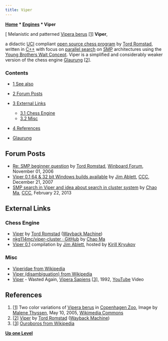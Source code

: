 ```yaml
---
title: Viper
---
```

**[Home](Home "Home") \* [Engines](Engines "Engines") \* Viper**



[ Melanistic and patterned [Vipera berus](https://en.wikipedia.org/wiki/Vipera_berus) <a id="cite-note-1" href="#cite-ref-1">[1]</a>
**Viper**,  

a didactic [UCI](UCI "UCI") compliant [open source chess program](Category:Open_Source "Category:Open Source") by [Tord Romstad](Tord_Romstad "Tord Romstad"), written in [C++](Cpp "Cpp") with focus on [parallel search](Parallel_Search "Parallel Search") on [SMP](SMP "SMP") architectures using the [Young Brothers Wait Concept](Young_Brothers_Wait_Concept "Young Brothers Wait Concept"). Viper is a simplified and considerably weaker version of the chess engine [Glaurung](Glaurung "Glaurung") <a id="cite-note-2" href="#cite-ref-2">[2]</a>. 



### Contents


* [1 See also](#see-also)
* [2 Forum Posts](#forum-posts)
* [3 External Links](#external-links)
	+ [3.1 Chess Engine](#chess-engine)
	+ [3.2 Misc](#misc)
* [4 References](#references)






* [Glaurung](Glaurung "Glaurung")


## Forum Posts


* [Re: SMP beginner question](http://www.open-aurec.com/wbforum/viewtopic.php?f=4&t=5820&p=28224#p28224) by [Tord Romstad](Tord_Romstad "Tord Romstad"), [Winboard Forum](Computer_Chess_Forums "Computer Chess Forums"), November 01, 2006
* [Viper 0.1 64 & 32 bit Windows builds available](http://www.talkchess.com/forum/viewtopic.php?t=18487) by [Jim Ablett](Jim_Ablett "Jim Ablett"), [CCC](CCC "CCC"), December 21, 2007
* [SMP search in Viper and idea about search in cluster system](http://www.talkchess.com/forum/viewtopic.php?t=47298) by [Chao Ma](Chao_Ma "Chao Ma"), [CCC](CCC "CCC"), February 22, 2013


## External Links


### Chess Engine


* [Viper](https://web.archive.org/web/20150404054609/http://www.glaurungchess.com/viper/) by [Tord Romstad](Tord_Romstad "Tord Romstad") ([Wayback Machine](https://en.wikipedia.org/wiki/Wayback_Machine))
* [nkg114mc/viper-cluster · GitHub](https://github.com/nkg114mc/viper-cluster) by [Chao Ma](Chao_Ma "Chao Ma")
* [Viper 0.1](http://kirr.homeunix.org/chess/engines/Jim%20Ablett/VIPER/) compilation by [Jim Ablett](Jim_Ablett "Jim Ablett"), hosted by [Kirill Kryukov](Kirill_Kryukov "Kirill Kryukov")


### Misc


* [Viperidae from Wikipedia](https://en.wikipedia.org/wiki/Viperidae)
* [Viper (disambiguation) from Wikipedia](https://en.wikipedia.org/wiki/Viper_%28disambiguation%29)
* [Viper](https://en.wikipedia.org/wiki/Viper_(band)) - Wasted Again, [Vipera Sapiens](https://en.wikipedia.org/wiki/Vipera_Sapiens) <a id="cite-note-3" href="#cite-ref-3">[3]</a>, 1992, [YouTube](https://en.wikipedia.org/wiki/YouTube) Video


 
## References


1. <a id="cite-ref-1" href="#cite-note-1">[1]</a> Two color variations of [Vipera berus](https://en.wikipedia.org/wiki/Vipera_berus) in [Copenhagen Zoo](https://en.wikipedia.org/wiki/Copenhagen_Zoo), Image by [Malene Thyssen](https://commons.wikimedia.org/wiki/User:Malene), May 10, 2005, [Wikimedia Commons](https://en.wikipedia.org/wiki/Wikimedia_Commons)
2. <a id="cite-ref-2" href="#cite-note-2">[2]</a> [Viper](https://web.archive.org/web/20150404054609/http://www.glaurungchess.com/viper/) by [Tord Romstad](Tord_Romstad "Tord Romstad") ([Wayback Machine](https://en.wikipedia.org/wiki/Wayback_Machine))
3. <a id="cite-ref-3" href="#cite-note-3">[3]</a> [Ouroboros from Wikipedia](https://en.wikipedia.org/wiki/Ouroboros)

**[Up one Level](Engines "Engines")**







 
